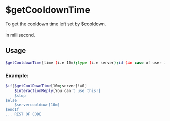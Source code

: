 # $getCooldownTime

To get the cooldown time left set by $cooldown.\
.\
 in millisecond.

## Usage

```bash
$getCooldownTime[time (i.e 10m);type (i.e server);id (in case of user id or channel id)]
```

### Example:
```bash
$if[$getCoolDownTime[10m;server]!=0]
    $interactionReply[You can't use this!]
    $stop
$else
    $servercooldown[10m]
$endIf
... REST OF CODE
```